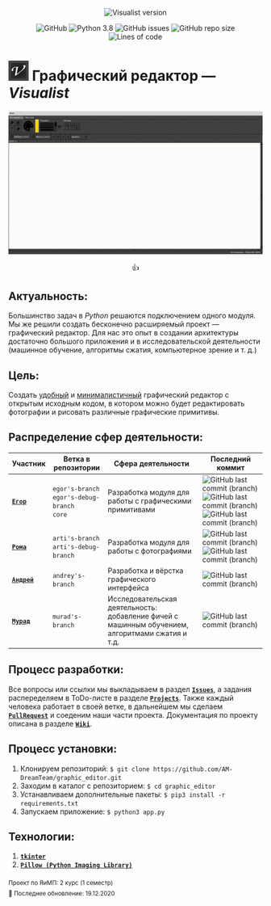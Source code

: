 <p align="center">
    <img src="https://img.shields.io/badge/visualist-0.0.1-%23000000?style=for-the-badge" alt="Visualist version">
</p>

<p align="center">
    <img src="https://img.shields.io/github/license/AM-DreamTeam/graphic_editor?style=flat-square" alt="GitHub">
    <img src="https://img.shields.io/badge/python-3.8-green.svg?style=flat-square" alt="Python 3.8">
    <img src="https://img.shields.io/github/issues/AM-DreamTeam/graphic_editor?style=flat-square" alt="GitHub issues">
    <img src="https://img.shields.io/github/repo-size/AM-DreamTeam/graphic_editor?style=flat-square" alt="GitHub repo size">
    <img src="https://img.shields.io/tokei/lines/github/AM-DreamTeam/graphic_editor?style=flat-square" alt="Lines of code">
</p>

<h1> <img src="images/visualist.png" width="40" alt="visualist"/> Графический редактор — <i>Visualist</i> </h1>

<p align="center">
    <img src="images/github/emoji.gif" width="650" alt="Emoji example">
</p>
<p align="center">
    👍
</p>

## Актуальность:
Большинство задач в *Python* решаются подключением одного модуля. Мы же решили создать бесконечно расширяемый проект — графический редактор. Для нас это опыт в создании архитектуры  достаточно большого приложения и в исследовательской деятельности (машинное обучение, алгоритмы сжатия, компьютерное зрение и т. д.)

## Цель:
Создать <ins>удобный</ins> и <ins>минималистичный</ins> графический редактор с открытым исходным кодом, в котором можно будет редактировать фотографии и рисовать различные графические примитивы.

## Распределение сфер деятельности:
|                 Участник               | Ветка в репозитории |                                    Сфера деятельности                                              |Последний коммит|
|----------------------------------------|---------------------|----------------------------------------------------------------------------------------------------|----------------|
| [**`Егор`**](https://github.com/endygamedev) |  `egor's-branch` <br/>`egor's-debug-branch` <br/> `core`| Разработка модуля для работы с графическими примитивами                                            |![GitHub last commit (branch)](https://img.shields.io/github/last-commit/AM-DreamTeam/graphic_editor/egor's-branch?style=flat-square) ![GitHub last commit (branch)](https://img.shields.io/github/last-commit/AM-DreamTeam/graphic_editor/egor's-debug-branch?style=flat-square) ![GitHub last commit (branch)](https://img.shields.io/github/last-commit/AM-DreamTeam/graphic_editor/core?style=flat-square)|
| [**`Рома`**](https://github.com/arti-shok)   |  `arti's-branch` <br/>`arti's-debug-branch`  | Разработка модуля для работы с фотографиями                                                        |![GitHub last commit (branch)](https://img.shields.io/github/last-commit/AM-DreamTeam/graphic_editor/arti's-branch?style=flat-square) ![GitHub last commit (branch)](https://img.shields.io/github/last-commit/AM-DreamTeam/graphic_editor/arti's-debug-branch?style=flat-square)|
| [**`Андрей`**](https://github.com/SaintOops) |  `andrey's-branch`  | Разработка и вёрстка графического интерфейса                                                       |![GitHub last commit (branch)](https://img.shields.io/github/last-commit/AM-DreamTeam/graphic_editor/andrey's-branch?style=flat-square)|
| [**`Мурад`**](https://github.com/AkselMath)  |  `murad's-branch`   | Исследовательская деятельность: добавление фичей с машинным обучением, алгоритмами сжатия и т.д.   |![GitHub last commit (branch)](https://img.shields.io/github/last-commit/AM-DreamTeam/graphic_editor/murad's-branch?style=flat-square)|

## Процесс разработки:
Все вопросы или ссылки мы выкладываем в раздел [**`Issues`**](https://github.com/AM-DreamTeam/graphic_editor/issues), а задания распеределяем в ToDo-листе в разделе [**`Projects`**](https://github.com/AM-DreamTeam/graphic_editor/projects). Также каждый человека работает в своей ветке, в дальнейшем мы сделаем [**`PullRequest`**](https://github.com/AM-DreamTeam/graphic_editor/pulls) и соеденим наши части проекта. Документация по проекту описана в разделе [**`Wiki`**](https://github.com/AM-DreamTeam/graphic_editor/wiki).

## Процесс установки:
1. Клонируем репозиторий: `$ git clone https://github.com/AM-DreamTeam/graphic_editor.git`
1. Заходим в каталог с репозиторием: `$ cd graphic_editor`
1. Устанавливаем дополнительные пакеты: `$ pip3 install -r requirements.txt`
1. Запускаем приложение: `$ python3 app.py`

## Технологии:
1. [**`tkinter`**](https://docs.python.org/3/library/tkinter.html)
1. [**`Pillow (Python Imaging Library)`**](https://pillow.readthedocs.io/en/stable/)

<sub> Проект по ЯиМП: 2 курс (1 семестр) </sub>
<br>
<sub> 🚧 Последнее обновление: 19.12.2020 </sub>
